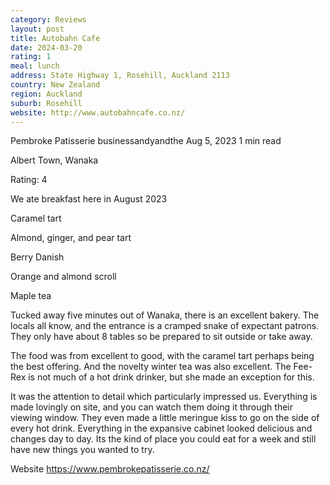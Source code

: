 ```yaml
---
category: Reviews
layout: post
title: Autobahn Cafe
date: 2024-03-20
rating: 1
meal: lunch
address: State Highway 1, Rosehill, Auckland 2113
country: New Zealand
region: Auckland
suburb: Rosehill
website: http://www.autobahncafe.co.nz/
---
```


Pembroke Patisserie
businessandyandthe
Aug 5, 2023
1 min read


Albert Town, Wanaka

Rating: 4

We ate breakfast here in August 2023

Caramel tart

Almond, ginger, and pear tart

Berry Danish

Orange and almond scroll

Maple tea

Tucked away five minutes out of Wanaka, there is an excellent bakery. The locals all know, and the entrance is a cramped snake of expectant patrons. They only have about 8 tables so be prepared to sit outside or take away. 

The food was from excellent to good, with the caramel tart perhaps being the best offering. And the novelty winter tea was also excellent. The Fee-Rex is not much of a hot drink drinker, but she made an exception for this. 

It was the attention to detail which particularly impressed us. Everything is made lovingly on site, and you can watch them doing it through their viewing window. They even made a little meringue kiss to go on the side of every hot drink. Everything in the expansive cabinet looked delicious and changes day to day. Its the kind of place you could eat for a week and still have new things you wanted to try. 

Website https://www.pembrokepatisserie.co.nz/